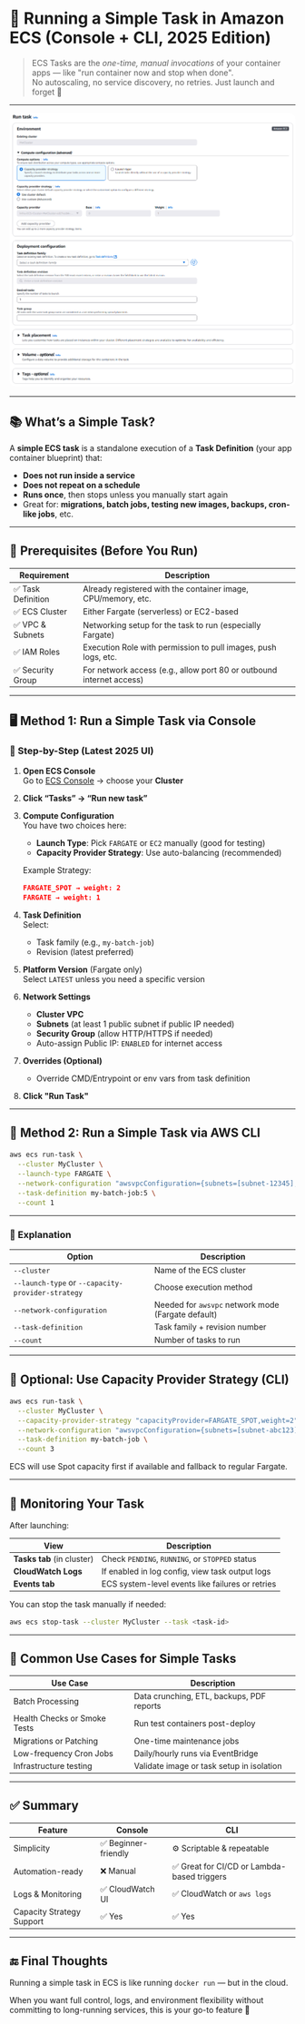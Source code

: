 # 🐳 Running a Simple Task in Amazon ECS (Console + CLI, 2025 Edition)

> ECS Tasks are the _one-time, manual invocations_ of your container apps — like "run container now and stop when done".  
> No autoscaling, no service discovery, no retries. Just launch and forget 🚀

---

<div style="text-align: center">
  <img src="images/simple-task.png" alt="ECS Simple Task" style="border-radius: 10px" />
</div>

---

## 📚 What’s a Simple Task?

A **simple ECS task** is a standalone execution of a **Task Definition** (your app container blueprint) that:

- **Does not run inside a service**
- **Does not repeat on a schedule**
- **Runs once**, then stops unless you manually start again
- Great for: **migrations, batch jobs, testing new images, backups, cron-like jobs**, etc.

---

## 🧱 Prerequisites (Before You Run)

| Requirement        | Description                                                          |
| ------------------ | -------------------------------------------------------------------- |
| ✅ Task Definition | Already registered with the container image, CPU/memory, etc.        |
| ✅ ECS Cluster     | Either Fargate (serverless) or EC2-based                             |
| ✅ VPC & Subnets   | Networking setup for the task to run (especially Fargate)            |
| ✅ IAM Roles       | Execution Role with permission to pull images, push logs, etc.       |
| ✅ Security Group  | For network access (e.g., allow port 80 or outbound internet access) |

---

## 🖥️ Method 1: Run a Simple Task via **Console**

### 📍 Step-by-Step (Latest 2025 UI)

1. **Open ECS Console**  
   Go to [ECS Console](https://console.aws.amazon.com/ecs/home) → choose your **Cluster**

2. **Click “Tasks” → “Run new task”**

3. **Compute Configuration**  
   You have two choices here:

   - **Launch Type**: Pick `FARGATE` or `EC2` manually (good for testing)
   - **Capacity Provider Strategy**: Use auto-balancing (recommended)

   Example Strategy:

   ```json
   FARGATE_SPOT → weight: 2
   FARGATE → weight: 1
   ```

4. **Task Definition**  
   Select:

   - Task family (e.g., `my-batch-job`)
   - Revision (latest preferred)

5. **Platform Version** (Fargate only)  
   Select `LATEST` unless you need a specific version

6. **Network Settings**

   - **Cluster VPC**
   - **Subnets** (at least 1 public subnet if public IP needed)
   - **Security Group** (allow HTTP/HTTPS if needed)
   - Auto-assign Public IP: `ENABLED` for internet access

7. **Overrides (Optional)**

   - Override CMD/Entrypoint or env vars from task definition

8. **Click "Run Task"**

---

## 🔧 Method 2: Run a Simple Task via **AWS CLI**

```bash
aws ecs run-task \
  --cluster MyCluster \
  --launch-type FARGATE \
  --network-configuration "awsvpcConfiguration={subnets=[subnet-12345],securityGroups=[sg-12345],assignPublicIp=ENABLED}" \
  --task-definition my-batch-job:5 \
  --count 1
```

---

### 📘 Explanation

| Option                                            | Description                                        |
| ------------------------------------------------- | -------------------------------------------------- |
| `--cluster`                                       | Name of the ECS cluster                            |
| `--launch-type` or `--capacity-provider-strategy` | Choose execution method                            |
| `--network-configuration`                         | Needed for `awsvpc` network mode (Fargate default) |
| `--task-definition`                               | Task family + revision number                      |
| `--count`                                         | Number of tasks to run                             |

---

## 🧠 Optional: Use Capacity Provider Strategy (CLI)

```bash
aws ecs run-task \
  --cluster MyCluster \
  --capacity-provider-strategy "capacityProvider=FARGATE_SPOT,weight=2" "capacityProvider=FARGATE,weight=1" \
  --network-configuration "awsvpcConfiguration={subnets=[subnet-abc123],securityGroups=[sg-abc123],assignPublicIp=ENABLED}" \
  --task-definition my-batch-job \
  --count 3
```

ECS will use Spot capacity first if available and fallback to regular Fargate.

---

## 📡 Monitoring Your Task

After launching:

| View                       | Description                                      |
| -------------------------- | ------------------------------------------------ |
| **Tasks tab** (in cluster) | Check `PENDING`, `RUNNING`, or `STOPPED` status  |
| **CloudWatch Logs**        | If enabled in log config, view task output logs  |
| **Events tab**             | ECS system-level events like failures or retries |

You can stop the task manually if needed:

```bash
aws ecs stop-task --cluster MyCluster --task <task-id>
```

---

## 🧪 Common Use Cases for Simple Tasks

| Use Case                     | Description                               |
| ---------------------------- | ----------------------------------------- |
| Batch Processing             | Data crunching, ETL, backups, PDF reports |
| Health Checks or Smoke Tests | Run test containers post-deploy           |
| Migrations or Patching       | One-time maintenance jobs                 |
| Low-frequency Cron Jobs      | Daily/hourly runs via EventBridge         |
| Infrastructure testing       | Validate image or task setup in isolation |

---

## ✅ Summary

| Feature                   | Console              | CLI                                         |
| ------------------------- | -------------------- | ------------------------------------------- |
| Simplicity                | ✅ Beginner-friendly | ⚙️ Scriptable & repeatable                  |
| Automation-ready          | ❌ Manual            | ✅ Great for CI/CD or Lambda-based triggers |
| Logs & Monitoring         | ✅ CloudWatch UI     | ✅ CloudWatch or `aws logs`                 |
| Capacity Strategy Support | ✅ Yes               | ✅ Yes                                      |

---

## 🔚 Final Thoughts

Running a simple task in ECS is like running `docker run` — but in the cloud.

When you want full control, logs, and environment flexibility without committing to long-running services, this is your go-to feature 💪
